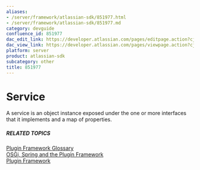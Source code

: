 ```yaml
---
aliases:
- /server/framework/atlassian-sdk/851977.html
- /server/framework/atlassian-sdk/851977.md
category: devguide
confluence_id: 851977
dac_edit_link: https://developer.atlassian.com/pages/editpage.action?cjm=wozere&pageId=851977
dac_view_link: https://developer.atlassian.com/pages/viewpage.action?cjm=wozere&pageId=851977
platform: server
product: atlassian-sdk
subcategory: other
title: 851977
---
```

# Service

A service is an object instance exposed under the one or more interfaces that it implements and a map of properties.

##### RELATED TOPICS

[Plugin Framework Glossary](/server/framework/atlassian-sdk/plugin-framework-glossary)  
[OSGi, Spring and the Plugin Framework](/server/framework/atlassian-sdk/852146.html)  
[Plugin Framework](https://developer.atlassian.com/display/PLUGINFRAMEWORK/Plugin+Framework)










































































































































































































